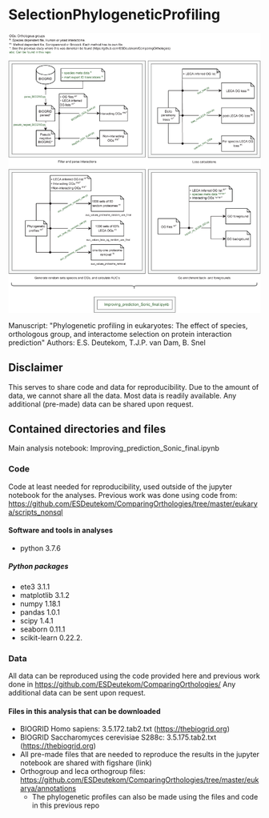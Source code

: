 # SelectionPhylogeneticProfiling

<p align="center"><img src="Workflow.png" width="850" /></p>


Manuscript: "Phylogenetic profiling in eukaryotes: The effect of species, orthologous group, and interactome selection on protein interaction prediction"
Authors: E.S. Deutekom, T.J.P. van Dam, B. Snel

## Disclaimer
This serves to share code and data for reproducibility.
Due to the amount of data, we cannot share all the data. Most data is readily available. Any additional (pre-made) data can be shared upon request.

## Contained directories and files
Main analysis notebook: Improving_prediction_Sonic_final.ipynb

### Code
Code at least needed for reproducibility, used outside of the jupyter notebook for the analyses.
Previous work was done using code from: https://github.com/ESDeutekom/ComparingOrthologies/tree/master/eukarya/scripts_nonsql

#### Software and tools in analyses
- python		3.7.6

##### Python packages
- ete3			    3.1.1
- matplotlib 		3.1.2
- numpy			    1.18.1
- pandas		    1.0.1
- scipy			    1.4.1
- seaborn       0.11.1   
- scikit-learn  0.22.2. 

### Data

All data can be reproduced using the code provided here and previous work done in https://github.com/ESDeutekom/ComparingOrthologies/
Any additional data can be sent upon request.

#### Files in this analysis that can be downloaded
- BIOGRID Homo sapiens: 3.5.172.tab2.txt (https://thebiogrid.org)
- BIOGRID Saccharomyces cerevisiae S288c: 3.5.175.tab2.txt (https://thebiogrid.org)
- All pre-made files that are needed to reproduce the results in the jupyter notebook are shared with figshare (link)
- Orthogroup and leca orthogroup files: https://github.com/ESDeutekom/ComparingOrthologies/tree/master/eukarya/annotations
  - The phylogenetic profiles can also be made using the files and code in this previous repo
